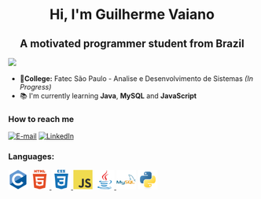 <h1 align="center"> <b>Hi, I'm Guilherme Vaiano</b></h1>
<h2 align="center"> <b>A motivated programmer student from Brazil</b> </h2>

![](https://komarev.com/ghpvc/?username=guilhermevaiano&color=blue)
  
- 📖**College:** Fatec São Paulo - Analise e Desenvolvimento de Sistemas *(In Progress)*
- 📚 I'm currently learning **Java**, **MySQL** and **JavaScript**

### **How to reach me**

[![E-mail](https://img.shields.io/badge/Gmail-D14836?style=for-the-badge&logo=gmail&logoColor=white)](mailto:guivnmendonca@gmail.com)
[![LinkedIn](https://img.shields.io/badge/-LinkedIn-000?style=for-the-badge&logo=linkedin&logoColor=30A3DC)](https://www.linkedin.com/in/guilherme-vaiano/)

### Languages:
<p>
 <img src="https://raw.githubusercontent.com/devicons/devicon/master/icons/c/c-original.svg" alt="c" width="40" height="40"/> </a> 
 <a href="https://www.w3.org/html/" target="_blank" rel="noreferrer">
 <img src="https://github.com/devicons/devicon/blob/master/icons/html5/html5-plain-wordmark.svg" alt="html5" width="40" height="40"/> 
 <a href="https://www.w3schools.com/css/" target="_blank" rel="noreferrer"> <img src="https://github.com/devicons/devicon/blob/master/icons/css3/css3-plain-wordmark.svg" alt="css3" width="40" height="40"/> 
 </a> <img src="https://github.com/devicons/devicon/blob/master/icons/javascript/javascript-original.svg" alt="javascript" width="40" height="40"/>
 </a> <a href="https://www.java.com" target="_blank" rel="noreferrer"> 
 <img src="https://raw.githubusercontent.com/devicons/devicon/master/icons/java/java-original.svg" alt="java" width="40" height="40"/> </a> <a href="https://developer.mozilla.org/en-US/docs/Web/JavaScript" target="_blank" rel="noreferrer">  </a>  <img src="https://raw.githubusercontent.com/devicons/devicon/master/icons/mysql/mysql-original-wordmark.svg" alt="mysql" width="40" height="40"/> </a> <a href="https://www.postgresql.org" target="_blank" rel="noreferrer"> </a> <a href="https://www.python.org" target="_blank" rel="noreferrer"> <img src="https://raw.githubusercontent.com/devicons/devicon/master/icons/python/python-original.svg" alt="python" width="40" height="40"/> </a>  </p>
